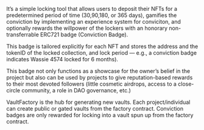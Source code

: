 It’s a simple locking tool that allows users to deposit their NFTs for a predetermined period of time (30,90,180, or 365 days), gamifies the conviction by implementing an experience system for conviciton, and optionally rewards the willpower of the lockers with an honorary non-transferrable ERC721 badge (Conviction Badge). 

This badge is tailored explicitly for each NFT and stores the address and the tokenID of the locked collection, and lock period — e.g., a conviction badge indicates Wassie 4574 locked for 6 months). 

This badge not only functions as a showcase for the owner’s belief in the project but also can be used by projects to give reputation-based rewards to their most devoted followers (little cosmetic airdrops, access to a close-circle community, a role in DAO governance, etc.)

VaultFactory is the hub for generating new vaults. Each project/individual can create public or gated vaults from the factory contract. Conviction badges are only rewarded for locking into a vault spun up from the factory contract.


